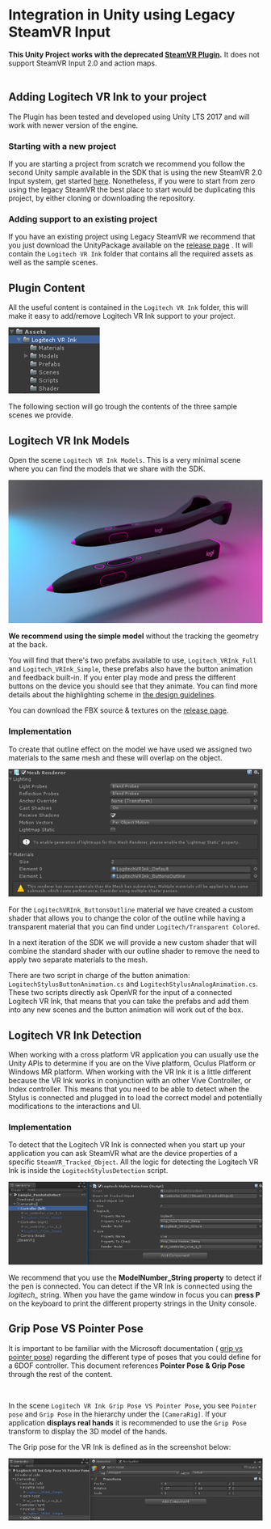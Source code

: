 # Integration in Unity using Legacy SteamVR Input
**This Unity Project works with the deprecated [SteamVR Plugin](https://github.com/ValveSoftware/steamvr_unity_plugin/releases/tag/1.2.3).**  It does not support SteamVR Input 2.0 and action maps.
<br><br>


## Adding Logitech VR Ink to your project

The Plugin has been tested and developed using Unity LTS 2017 and will work with newer version of the engine.

### Starting with a new project

If you are starting a project from scratch we recommend you follow the second Unity sample available in the SDK that is using the new SteamVR 2.0 Input system, get started [here](../../UnitySampleProjects/UnitySample_SteamVR2.0/).
Nonetheless, if you were to start from zero using the legacy SteamVR the best place to start would be duplicating this project, by either cloning or downloading the repository.

### Adding support to an existing project

If you have an existing project using Legacy SteamVR we recommend that you just download the UnityPackage available on the [release page](https://github.com/Logitech/labs_vr_stylus_sdk/releases) . It will contain the `Logitech VR Ink` folder that contains all the required assets as well as the sample scenes.

## Plugin Content

All the useful content is contained in the `Logitech VR Ink` folder, this will make it easy to add/remove Logitech VR Ink support to your project.

![Folder Content](../../../Documentation/Images/UnitySampleLegacy/PluginContent.png)

The following section will go trough the contents of the three sample scenes we provide.

## Logitech VR Ink Models

Open the scene `Logitech VR Ink Models`.
This is a very minimal scene where you can find the models that we share with the SDK.

![Logitech VR Ink Models](../../../Documentation/Images/DesignGuidelines/VRInkModels.jpg)

**We recommend using the simple model** without the tracking the geometry at the back.
<br>

You will find that there's two prefabs available to use, `Logitech_VRInk_Full` and `Logitech_VRInk_Simple`, these prefabs also have the button animation and feedback built-in. If you enter play mode and press the different buttons on the device you should see that they animate. You can find more details about the highlighting scheme in [the design guidelines](Documentation/DesignGuidelines).

You can download the FBX source & textures on the [release page](https://github.com/Logitech/labs_vr_stylus_sdk/releases).

### Implementation

To create that outline effect on the model we have used we assigned two materials to the same mesh and these will overlap on the object.

![Material overlap](../../../Documentation/Images/UnitySampleLegacy/MaterialsOverlap.png)

For the `LogitechVRInk_ButtonsOutline` material we have created a custom shader that allows you to change the color of the outline while having a transparent material that you can find under `Logitech/Transparent Colored`.

In a next iteration of the SDK we will  provide a new custom shader that will combine the standard shader with our outline shader to remove the need to apply two separate materials to the mesh.

There are two script in charge of the button animation: `LogitechStylusButtonAnimation.cs` and `LogitechStylusAnalogAnimation.cs`.
These two scripts directly ask OpenVR for the input of a connected Logitech VR Ink, that means that you can take the prefabs and add them into any new scenes and the button animation will work out of the box.

## Logitech VR Ink Detection

When working with a cross platform VR application you can usually use the Unity APIs to determine if you are on the Vive platform, Oculus Platform or Windows MR platform.
When working with the VR Ink it is a little different because the VR Ink works in conjunction with an other Vive Controller, or Index controller.
This means that you need to be able to detect when the Stylus is connected and plugged in to load the correct model and potentially modifications to the interactions and UI.

### Implementation

To detect that the Logitech VR Ink is connected when you start up your application you can ask SteamVR what are the device properties of a specific `SteamVR_Tracked_Object`. All the logic for detecting the Logitech VR Ink is inside the `LogitechStylusDetection` script.

![Pen Detection  in Unity inspector](../../../Documentation/Images/UnitySampleLegacy/LogiPenDetection.png)

We recommend that you use the **ModelNumber_String property** to detect if the pen is connected. You can detect if the VR Ink is connected using the *logitech_* string. When you have the game window in focus you can **press P** on the keyboard to print the different property strings in the Unity console.

## Grip Pose VS Pointer Pose

It is important to be familiar with the Microsoft documentation ( [grip vs pointer pose](https://docs.microsoft.com/en-us/windows/mixed-reality/gestures-and-motion-controllers-in-unity#grip-pose-vs-pointing-pose)) regarding the different type of poses that you could define for a 6DOF controller. This document references **Pointer Pose & Grip Pose** through the rest of the content.

<br>

In the scene `Logitech VR Ink Grip Pose VS Pointer Pose`, you see `Pointer pose` and `Grip Pose` in the hierarchy under the `[CameraRig]`. If your application **displays real hands** it is recommended to use the `Grip Pose` transform to display the 3D model of the hands.

The Grip pose for the VR Ink is defined as in the screenshot below:

![gripVSPointerPose](../../../Documentation/Images/UnitySampleLegacy/GripPoseVSPointerPose.png)
